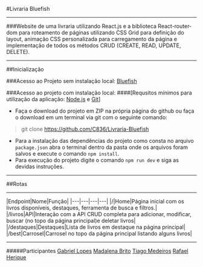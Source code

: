 #Livraria Bluefish 

***

###Website de uma livraria utilizando React.js e a biblioteca React-router-dom para roteamento de páginas utilizando CSS Grid para definição do layout, animação CSS personalizada para carregamento da página e implementação de todos os métodos CRUD (CREATE, READ, UPDATE, DELETE).

***
##Inicialização

###Acesso ao Projeto sem instalação local:
[Bluefish](livraria-bluefish.vercel.app/)

###Acesso ao projeto com instalação local:
####[Requsitos mínimos para utilização da aplicação:  [Node.js](https://nodejs.org/en/download/) e [Git](https://git-scm.com/downloads)]
* Faça o download do projeto em ZIP na própria página do github ou faça o download em um terminal via git com o seguinte comando:
>git clone https://github.com/C836/Livraria-Bluefish

* Para a instalação das dependências do projeto como consta no arquivo `package.json` abra o terminal dentro da pasta onde os arquivos foram salvos e execute o comando `npm install`. 
* Para execução do projeto digite o comando `npm run dev` e siga as devidas instruções.
***
##Rotas 
***
|Endpoint|Nome|Função|
|---|---|---|---|
|/|Home|Página inicial com os livros disponíveis, destaques, ferramenta de busca e filtros.|
|/livros|API|Interação com a API CRUD completa para adicionar, modificar, buscar (no topo da página principal)e deletar livros|
|/destaques|Destaques|Lista de livros em destaque na página principal|
|/best|Carrosel|Carrosel no topo da página principal listando alguns livros| 

***
#####Participantes
[Gabriel Lopes](https://www.linkedin.com/in/gabriel-lopes8/)
[Madalena Brito](https://www.linkedin.com/in/madalenabrito/)
[Tiago Medeiros](https://www.linkedin.com/in/tiagocpmedeiros/)
[Rafael Herique](https://www.linkedin.com/in/rafael-henrique-santos-b96a32216/)


